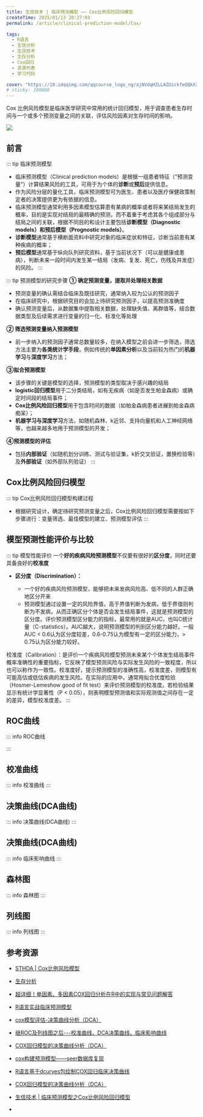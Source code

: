 ```yaml
---
title: 生信技术 | 临床预测模型 —— Cox比例风险回归模型
createTime: 2025/01/13 20:27:03
permalink: /article/clinical-prediction-model/Cox/

tags:
  - R语言
  - 生信分析
  - 生信技术
  - 生存分析
  - Cox回归
  - 资源列表
  - 学习代码

cover: "https://10.idqqimg.com/qqcourse_logo_ng/ajNVdqHZLLAZUickfeQQkX3yicRVMoJicwTCgYSdg9QUYE6nn5Gb5qM0U4vMKykfpJ3g1JKiaWVGk3Y/600"
# sticky: 100000
---
```

Cox 比例风险模型是临床医学研究中常用的统计回归模型，用于调查患者生存时间与一个或多个预测变量之间的关联，评估风险因素对生存时间的影响。
<!-- more -->

![](https://10.idqqimg.com/qqcourse_logo_ng/ajNVdqHZLLAZUickfeQQkX3yicRVMoJicwTCgYSdg9QUYE6nn5Gb5qM0U4vMKykfpJ3g1JKiaWVGk3Y/600)

## **前言**
::: tip 临床预测模型
- 临床预测模型（Clinical prediction models）是根据一组患者特征（“预测变量”）计算结果风险的工具，可用于为个体的**诊断**或**预后**提供信息。
- 作为风险分层的量化工具，临床预测模型可为医生、患者以及医疗保健政策制定者的决策提供更为有依据的信息。 
- 临床预测模型通常利用多因素模型估算患有某病的概率或者将来某结局发生的概率，目的是实现对结局的最精确的预测，而不着重于考虑其各个组成部分与结局之间的关联，根据不同目的和设计主要包括**诊断模型（Diagnostic models）**和**预后模型（Prognostic models）**。
- **诊断模型**通常基于横断面资料中研究对象的临床症状和特征，诊断当前患有某种疾病的概率；
- **预后模型**通常基于纵向队列研究资料，基于当前状况下（可以是健康或患病），判断未来一段时间内发生某一结局（发病、复发、死亡，伤残及并发症）的风险。
:::

::: tip 预测模型的研究步骤
**① 确定预测变量，提取并处理相关数据**
- 预测变量的确认需结合临床及既往研究，通常纳入较为公认的预测因子
- 在临床研究中，根据研究目的会加上待研究预测因子，以提高预测准确度
- 确认预测变量后，从数据集中提取相关数据，处理缺失值、离群值等，结合数据类型及后续需求进行变量的归一化、标准化等处理

**② 筛选预测变量纳入预测模型**
- 前一步纳入的预测因子通常总数量较多，在纳入模型之前会进一步筛选，筛选方法主要为**各类统计学手段**，例如传统的**单因素分析**以及当前较为热门的**机器学习**与**深度学习**方法；

**③拟合预测模型**
- 该步骤的关键是模型的选择，预测模型的类型取决于感兴趣的结局
- **logistic回归模型**用于二分类结局，如有无疾病（如是否发生帕金森病）或确定时间段的结局事件；
- **Cox比例风险回归模型**用于包含时间的数据（如帕金森病患者进展到帕金森病痴呆）；
- **机器学习与深度学习**方法，如随机森林、k近邻、支持向量机和人工神经网络等，也越来越多地用于预测模型的开发；

**④预测模型的评估**
- 包括**内部验证**（如随机划分训练、测试与验证集，k折交叉验证，置换检验等）及**外部验证**（如外部队列验证）
:::

## **Cox比例风险回归模型**
::: tip Cox比例风险回归模型构建过程
- 根据研究设计，确定待研究预测变量之后，Cox比例风险回归模型需要按如下步骤进行：变量筛选、最佳模型的建立、预测模型评估
:::


## **模型预测性能评价与比较**

::: tip 模型性能评价
一个**好的疾病风险预测模型**不仅要有很好的**区分度**，同时还要具备良好的**校准度**
- **区分度（Discrimination）：**
   
   - 一个好的疾病风险预测模型，能够把未来发病风险高、低不同的人群正确地区分开来
   - 预测模型通过设置一定的风险界值，高于界值判断为发病，低于界值则判断为不发病，从而正确区分个体是否会发生结局事件，这就是预测模型的区分度。评价预测模型区分能力的指标，最常用的就是AUC，也叫C统计量（C-statistics）。AUC越大，说明预测模型的判别区分能力越好。一般AUC < 0.6认为区分度较差，0.6-0.75认为模型有一定的区分能力，> 0.75认为区分能力较好。



校准度（Calibration）：是评价一个疾病风险模型预测未来某个个体发生结局事件概率准确性的重要指标，它反映了模型预测风险与实际发生风险的一致程度，所以也可以称作为一致性。校准度好，提示预测模型的准确性高，校准度差，则模型有可能高估或低估疾病的发生风险。在实际的应用中，通常用拟合优度检验（Hosmer-Lemeshow good of fit test）来评价预测模型的校准度。若检验结果显示有统计学显著性（P < 0.05），则表明模型预测值和实际观测值之间存在一定的差异，模型校准度差。
:::


## **ROC曲线**
::: info ROC曲线

:::

## **校准曲线**
::: info 校准曲线
:::

## **决策曲线(DCA曲线)**

::: info 决策曲线(DCA曲线)
:::

## **决策曲线(DCA曲线)**

::: info 临床影响曲线
:::

## **森林图**

::: info 森林图
:::

## **列线图**

::: info 列线图
:::

## **参考资源**

- <Badge type="warning" text="基础教程" />[STHDA | Cox比例风险模型](https://www.sthda.com/english/wiki/cox-proportional-hazards-model)

- <Badge type="warning" text="基础教程" />[生存分析](https://mp.weixin.qq.com/mp/appmsgalbum?__biz=Mzg3ODg5MzU5NA==&action=getalbum&album_id=2889328751862562819&scene=173&subscene=&sessionid=svr_43ed59eea8d&enterid=1736779308&from_msgid=2247485275&from_itemidx=1&count=3&nolastread=1#wechat_redirect)
- <Badge type="warning" text="基础教程" />[超详细！单因素、多因素COX回归分析在R中的实现与常见问题解答](https://zhuanlan.zhihu.com/p/645916220)
- <Badge type="warning" text="基础教程" />[R语言实战临床预测模型](https://ayueme.github.io/R_clinical_model/)

- <Badge type="danger" text="进阶教程" />[cox模型评估-决策曲线分析（DCA）](https://www.omicsclass.com/article/1528)
- <Badge type="danger" text="进阶教程" />[继ROC及列线图之后---校准曲线、DCA决策曲线、临床影响曲线](https://zhuanlan.zhihu.com/p/627088921)
- <Badge type="danger" text="进阶教程" />[COX回归模型的决策曲线分析（DCA）](https://zhuanlan.zhihu.com/p/698554321)
- <Badge type="danger" text="进阶教程" />[cox构建预测模型——seer数据库复现](https://www.bilibili.com/read/readlist/rl743806?spm_id_from=333.1369.opus.module_collection.click)
- <Badge type="danger" text="进阶教程" />[R语言基于dcurves包绘制COX回归临床决策曲线]()
- <Badge type="danger" text="进阶教程" />[COX回归模型的决策曲线分析（DCA）](https://zhuanlan.zhihu.com/p/698554321)
- <Badge type="danger" text="进阶教程" />[生信技术 | 临床预测模型之Cox比例风险回归模型](https://mp.weixin.qq.com/s?__biz=Mzg2NDgzMDE1Ng==&mid=2247495799&idx=1&sn=2837474b20d0590e13efeeae0bb30587&chksm=ce61e7d4f9166ec2d4d5b78ed6a963dec1f1178ac5e7aecef8d77391823c58ca30ab7cf9e12d&scene=27)
- <Badge type="danger" text="进阶教程" />[]()
